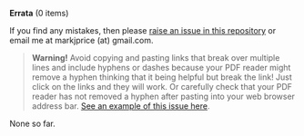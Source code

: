 **Errata** (0 items)

If you find any mistakes, then please [raise an issue in this repository](https://github.com/markjprice/cs14net10/issues) or email me at markjprice (at) gmail.com.

> **Warning!** Avoid copying and pasting links that break over multiple lines and include hyphens or dashes because your PDF reader might remove a hyphen thinking that it being helpful but break the link! Just click on the links and they will work. Or carefully check that your PDF reader has not removed a hyphen after pasting into your web browser address bar. [See an example of this issue here](https://github.com/markjprice/cs13net9/issues/77).

None so far.
